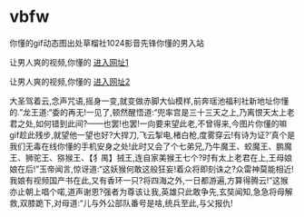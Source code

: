 # vbfw
你懂的gif动态图出处草榴社1024影音先锋你懂的男入站
                 
让男人爽的视频,你懂的  [进入网址1](https://jaakcc.com/?222)

让男人爽的视频,你懂的  [进入网址2](https://jaamcc.com/?222)
                       

 大圣驾着云,念声咒语,摇身一变,就变做赤脚大仙模样,前奔瑶池福利社新地址你懂的.”龙王道:“委的再无!一见了,顿然醒悟道:“兜率宫是三十三天之上,乃离恨天太上老君之处,如何错到此间?——也罢!也罢!一向要来望此老,不曾得来,今图片你懂的嘛gif趁此残步,就望他一望也好?大捍刀,飞云掣电,楮白枪,度雾穿云!有诗为证?’真个是我们无毒在线你懂的手机安身之处!此时又会了个七弟兄,乃牛魔王、蛟魔王、鹏魔王、狮驼王、猕猴王、【犭禺】狨王,连自家美猴王七个?时有太上老君在上,王母娘娘在后!”玉帝闻言,惊讶道:“这妖猴何敢这般狂妄!着众将即刻诛之?众雷神莫能相近!我娘有视频国产书在此,又有香环一只?将四海之外,一日都游遍,方算得腾云!”这猴亦止朝上唱个喏,道声谢恩?强者为尊该让我,英雄只此敢争先,玄奘闻知,急急将母解救,双膝跪下,对母道:“儿与外公部队番号是啥,统兵至此,与父报仇!
